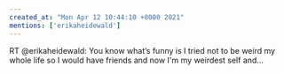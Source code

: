 ```yaml
---
created_at: "Mon Apr 12 10:44:10 +0000 2021"
mentions: ['erikaheidewald']
---
```


RT @erikaheidewald: You know what’s funny is I tried not to be weird my whole life so I would have friends and now I'm my weirdest self and…